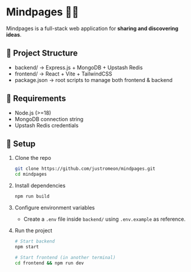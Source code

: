 # Mindpages 🧠✨

Mindpages is a full-stack web application for **sharing and discovering ideas**.

## 📂 Project Structure
- backend/   → Express.js + MongoDB + Upstash Redis
- frontend/  → React + Vite + TailwindCSS
- package.json → root scripts to manage both frontend & backend

## 🔧 Requirements
- Node.js (>=18)
- MongoDB connection string
- Upstash Redis credentials

## 🚀 Setup

1. Clone the repo
   ```bash
   git clone https://github.com/justromeon/mindpages.git
   cd mindpages

2. Install dependencies
   ```bash
   npm run build

3. Configure environment variables
   - Create a `.env` file inside `backend/` using `.env.example` as reference.

4. Run the project
   ```bash
   # Start backend
   npm start

   # Start frontend (in another terminal)
   cd frontend && npm run dev